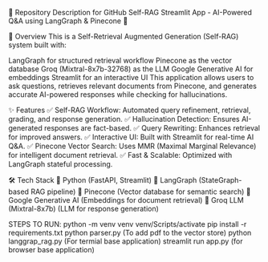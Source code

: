 📝 Repository Description for GitHub
Self-RAG Streamlit App - AI-Powered Q&A using LangGraph & Pinecone 🚀

📌 Overview
This is a Self-Retrieval Augmented Generation (Self-RAG) system built with:

LangGraph for structured retrieval workflow
Pinecone as the vector database
Groq (Mixtral-8x7b-32768) as the LLM
Google Generative AI for embeddings
Streamlit for an interactive UI
This application allows users to ask questions, retrieves relevant documents from Pinecone, and generates accurate AI-powered responses while checking for hallucinations.

✨ Features
✅ Self-RAG Workflow: Automated query refinement, retrieval, grading, and response generation.
✅ Hallucination Detection: Ensures AI-generated responses are fact-based.
✅ Query Rewriting: Enhances retrieval for improved answers.
✅ Interactive UI: Built with Streamlit for real-time AI Q&A.
✅ Pinecone Vector Search: Uses MMR (Maximal Marginal Relevance) for intelligent document retrieval.
✅ Fast & Scalable: Optimized with LangGraph stateful processing.

🛠️ Tech Stack
🔹 Python (FastAPI, Streamlit)
🔹 LangGraph (StateGraph-based RAG pipeline)
🔹 Pinecone (Vector database for semantic search)
🔹 Google Generative AI (Embeddings for document retrieval)
🔹 Groq LLM (Mixtral-8x7b) (LLM for response generation)


STEPS TO RUN:
python -m venv venv
venv/Scripts/activate
pip install -r requirements.txt
python parser.py (To add pdf to the vector store)
python langgrap_rag.py (For termial base application)
streamlit run app.py (for browser base application)


